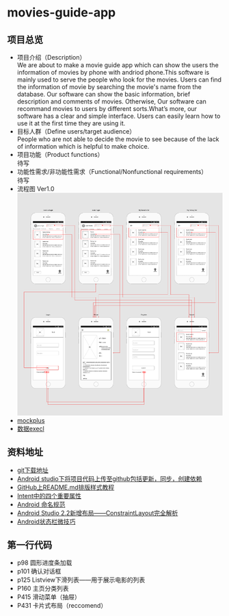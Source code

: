 # movies-guide-app


## 项目总览 <br>
* 项目介绍（Description）<br>
     We are about to make a movie guide app which can show the users the information of movies by phone with andriod phone.This software is mainly used to serve the people who look for the movies. Users can find the information of movie by searching the      movie's name from the database. Our software can show the basic information, brief description and comments of movies. Otherwise, Our   software can recommand movies to users by different sorts.What’s more, our software has a clear and simple interface. Users can easily learn how to use it at the first time they are using it. <br>
* 目标人群（Define users/target audience）<br>
      People who are not able to decide the movie to see because of the lack of information which is helpful to make choice. <br>
* 项目功能（Product functions）<br>
  待写 <br>
* 功能性需求/非功能性需求（Functional/Nonfunctional requirements）<br>
  待写 <br>
* 流程图 Ver1.0 <br>
![流程图](https://github.com/jisheng1997/MoviesGuideApp/blob/master/project/project%20Ver%201.1.png) <br>
* [mockplus](https://github.com/jisheng1997/MoviesGuideApp/blob/master/project/%E9%A1%B9%E7%9B%AE.mp) <br>
* [数据execl](https://github.com/jisheng1997/MoviesGuideApp/blob/master/project/%E8%B1%86%E7%93%A3%E7%94%B5%E5%BD%B1Top250.xlsx) <br>


## 资料地址 <br>
* [git下载地址](https://git-scm.com/download/win) <br>
* [Android studio下将项目代码上传至github包括更新，同步，创建依赖](https://blog.csdn.net/u013309870/article/details/79214030) <br>
* [GitHub上README.md排版样式教程](https://blog.csdn.net/u012067966/article/details/50736647) <br>
* [Intent中的四个重要属性](https://blog.csdn.net/weihan1314/article/details/7973511) <br>
* [Android 命名规范](https://blog.csdn.net/vipzjyno1/article/details/23542617)
* [Android Studio 2.2新增布局——ConstraintLayout完全解析](https://blog.csdn.net/SEU_Calvin/article/details/55522706)
* [Android状态栏微技巧](https://blog.csdn.net/guolin_blog/article/details/51763825)



## 第一行代码 <br>
* p98 圆形进度条加载
* p101 确认对话框
* p125 Listview下滑列表——用于展示电影的列表
* P160 主页分类列表
* P415 滑动菜单（抽屉）
* P431 卡片式布局（reccomend）

